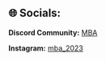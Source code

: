 

## 🌐 Socials:
**Discord Community:** [MBA](https://discord.gg/https://discord.com/invite/gTQ9vjZ8Mn) 

**Instagram:** [mba_2023](https://instagram.com/https://www.instagram.com/mba_2023/)

